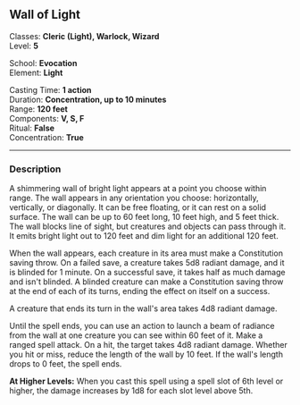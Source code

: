 ## Wall of Light

Classes: **Cleric (Light), Warlock, Wizard**  
Level: **5**  

School: **Evocation**  
Element: **Light**  

Casting Time: **1 action**  
Duration: **Concentration, up to 10 minutes**  
Range: **120 feet**  
Components: **V, S, F**  
Ritual: **False**  
Concentration: **True**  

------

### Description

A shimmering wall of bright light appears at a point you choose within range. The wall appears in any orientation you choose: horizontally, vertically, or diagonally. It can be free floating, or it can rest on a solid surface. The wall can be up to 60 feet long, 10 feet high, and 5 feet thick. The wall blocks line of sight, but creatures and objects can pass through it. It emits bright light out to 120 feet and dim light for an additional 120 feet.

When the wall appears, each creature in its area must make a Constitution saving throw. On a failed save, a creature takes 5d8 radiant damage, and it is blinded for 1 minute. On a successful save, it takes half as much damage and isn't blinded. A blinded creature can make a Constitution saving throw at the end of each of its turns, ending the effect on itself on a success.

A creature that ends its turn in the wall's area takes 4d8 radiant damage.

Until the spell ends, you can use an action to launch a beam of radiance from the wall at one creature you can see within 60 feet of it. Make a ranged spell attack. On a hit, the target takes 4d8 radiant damage. Whether you hit or miss, reduce the length of the wall by 10 feet. If the wall's length drops to 0 feet, the spell ends.

**At Higher Levels:** When you cast this spell using a spell slot of 6th level or higher, the damage increases by 1d8 for each slot level above 5th.